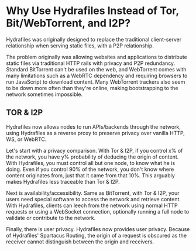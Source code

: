 # Why Use Hydrafiles Instead of Tor, Bit/WebTorrent, and I2P?

Hydrafiles was originally designed to replace the traditional client-server relationship when serving static files, with a P2P relationship.

The problem originally was allowing websites and applications to distribute static files via traditional HTTP rails with privacy and P2P redundancy. Standard BitTorrent can't be used on the web, and WebTorrent comes with many limitations
such as a WebRTC dependency and requiring browsers to run JavaScript to download content. Many WebTorrent trackers also seem to be down more often than they're online, making bootstrapping to the network sometimes impossible.

## TOR & I2P
Hydrafiles now allows nodes to run APIs/backends through the network, using Hydrafiles as a reverse proxy to preserve privacy over vanilla HTTP, WS, or WebRTC.

Let's start with a privacy comparison. With Tor & I2P, if you control x% of the network, you have y% probability of deducing the origin of content. With Hydrafiles, you must control all but one node, to know what he is doing. Even if you
control 90% of the network, you don't know where content originates from, just that it came from that 10%. This arguably makes Hydrafiles less traceable than Tor & I2P.

Next is availability/accessibility. Same as BitTorrent, with Tor & I2P, your users need special software to access the network and retrieve content. With Hydrafiles, clients can leech from the network using normal HTTP requests or using a
WebSocket connection, optionally running a full node to validate or contribute to the network.

Finally, there is user privacy. Hydrafiles now provides user privacy. Because of Hydrafiles' Spartacus Routing, the origin of a request is obscured as the receiver cannot distinguish between the origin and receivers.
